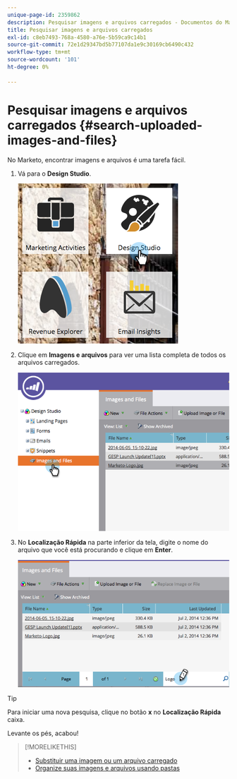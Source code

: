 ```yaml
---
unique-page-id: 2359862
description: Pesquisar imagens e arquivos carregados - Documentos do Marketo - Documentação do produto
title: Pesquisar imagens e arquivos carregados
exl-id: c8eb7493-768a-4580-a76e-5b59ca9c14b1
source-git-commit: 72e1d29347bd5b77107da1e9c30169cb6490c432
workflow-type: tm+mt
source-wordcount: '101'
ht-degree: 0%

---
```


# Pesquisar imagens e arquivos carregados {#search-uploaded-images-and-files}

No Marketo, encontrar imagens e arquivos é uma tarefa fácil.

1. Vá para o **Design Studio**.

   ![](assets/designstudio-1.png)

1. Clique em **Imagens e arquivos** para ver uma lista completa de todos os arquivos carregados.

   ![](assets/image2014-9-16-11-3a44-3a4.png)

1. No **Localização Rápida** na parte inferior da tela, digite o nome do arquivo que você está procurando e clique em **Enter**.

   ![](assets/image2014-9-16-11-3a46-3a32.png)

>[!TIP]
>
>Para iniciar uma nova pesquisa, clique no botão **x** no **Localização Rápida** caixa.

Levante os pés, acabou!

>[!MORELIKETHIS]
>
>* [Substituir uma imagem ou um arquivo carregado](/help/marketo/product-docs/demand-generation/images-and-files/replace-an-uploaded-image-or-file.md)
>* [Organize suas imagens e arquivos usando pastas](/help/marketo/product-docs/demand-generation/images-and-files/organize-your-images-and-files-using-folders.md)

